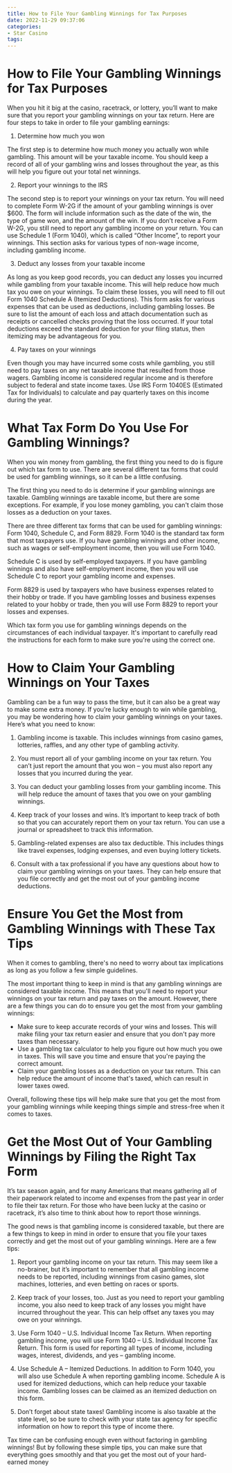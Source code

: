 ```yaml
---
title: How to File Your Gambling Winnings for Tax Purposes 
date: 2022-11-29 09:37:06
categories:
- Star Casino
tags:
---
```



#  How to File Your Gambling Winnings for Tax Purposes 

When you hit it big at the casino, racetrack, or lottery, you’ll want to make sure that you report your gambling winnings on your tax return. Here are four steps to take in order to file your gambling earnings:

1. Determine how much you won

The first step is to determine how much money you actually won while gambling. This amount will be your taxable income. You should keep a record of all of your gambling wins and losses throughout the year, as this will help you figure out your total net winnings.

2. Report your winnings to the IRS

The second step is to report your winnings on your tax return. You will need to complete Form W-2G if the amount of your gambling winnings is over $600. The form will include information such as the date of the win, the type of game won, and the amount of the win. If you don’t receive a Form W-2G, you still need to report any gambling income on your return. You can use Schedule 1 (Form 1040), which is called “Other Income”, to report your winnings. This section asks for various types of non-wage income, including gambling income.

3. Deduct any losses from your taxable income

As long as you keep good records, you can deduct any losses you incurred while gambling from your taxable income. This will help reduce how much tax you owe on your winnings. To claim these losses, you will need to fill out Form 1040 Schedule A (Itemized Deductions). This form asks for various expenses that can be used as deductions, including gambling losses. Be sure to list the amount of each loss and attach documentation such as receipts or cancelled checks proving that the loss occurred. If your total deductions exceed the standard deduction for your filing status, then itemizing may be advantageous for you.

4. Pay taxes on your winnings

Even though you may have incurred some costs while gambling, you still need to pay taxes on any net taxable income that resulted from those wagers. Gambling income is considered regular income and is therefore subject to federal and state income taxes. Use IRS Form 1040ES (Estimated Tax for Individuals) to calculate and pay quarterly taxes on this income during the year.

#  What Tax Form Do You Use For Gambling Winnings? 

When you win money from gambling, the first thing you need to do is figure out which tax form to use. There are several different tax forms that could be used for gambling winnings, so it can be a little confusing. 

The first thing you need to do is determine if your gambling winnings are taxable. Gambling winnings are taxable income, but there are some exceptions. For example, if you lose money gambling, you can't claim those losses as a deduction on your taxes. 

There are three different tax forms that can be used for gambling winnings: Form 1040, Schedule C, and Form 8829. Form 1040 is the standard tax form that most taxpayers use. If you have gambling winnings and other income, such as wages or self-employment income, then you will use Form 1040. 

Schedule C is used by self-employed taxpayers. If you have gambling winnings and also have self-employment income, then you will use Schedule C to report your gambling income and expenses. 

Form 8829 is used by taxpayers who have business expenses related to their hobby or trade. If you have gambling losses and business expenses related to your hobby or trade, then you will use Form 8829 to report your losses and expenses. 

Which tax form you use for gambling winnings depends on the circumstances of each individual taxpayer. It's important to carefully read the instructions for each form to make sure you're using the correct one.

#  How to Claim Your Gambling Winnings on Your Taxes 

Gambling can be a fun way to pass the time, but it can also be a great way to make some extra money. If you’re lucky enough to win while gambling, you may be wondering how to claim your gambling winnings on your taxes. Here’s what you need to know:

1. Gambling income is taxable. This includes winnings from casino games, lotteries, raffles, and any other type of gambling activity.

2. You must report all of your gambling income on your tax return. You can’t just report the amount that you won – you must also report any losses that you incurred during the year.

3. You can deduct your gambling losses from your gambling income. This will help reduce the amount of taxes that you owe on your gambling winnings.

4. Keep track of your losses and wins. It’s important to keep track of both so that you can accurately report them on your tax return. You can use a journal or spreadsheet to track this information.

5. Gambling-related expenses are also tax deductible. This includes things like travel expenses, lodging expenses, and even buying lottery tickets.

6. Consult with a tax professional if you have any questions about how to claim your gambling winnings on your taxes. They can help ensure that you file correctly and get the most out of your gambling income deductions.

#  Ensure You Get the Most from Gambling Winnings with These Tax Tips 
When it comes to gambling, there's no need to worry about tax implications as long as you follow a few simple guidelines. 

The most important thing to keep in mind is that any gambling winnings are considered taxable income. This means that you'll need to report your winnings on your tax return and pay taxes on the amount. However, there are a few things you can do to ensure you get the most from your gambling winnings: 

- Make sure to keep accurate records of your wins and losses. This will make filing your tax return easier and ensure that you don't pay more taxes than necessary. 
- Use a gambling tax calculator to help you figure out how much you owe in taxes. This will save you time and ensure that you're paying the correct amount. 
- Claim your gambling losses as a deduction on your tax return. This can help reduce the amount of income that's taxed, which can result in lower taxes owed. 

Overall, following these tips will help make sure that you get the most from your gambling winnings while keeping things simple and stress-free when it comes to taxes.

#  Get the Most Out of Your Gambling Winnings by Filing the Right Tax Form

It’s tax season again, and for many Americans that means gathering all of their paperwork related to income and expenses from the past year in order to file their tax return. For those who have been lucky at the casino or racetrack, it’s also time to think about how to report those winnings.

The good news is that gambling income is considered taxable, but there are a few things to keep in mind in order to ensure that you file your taxes correctly and get the most out of your gambling winnings. Here are a few tips:

1. Report your gambling income on your tax return. This may seem like a no-brainer, but it’s important to remember that all gambling income needs to be reported, including winnings from casino games, slot machines, lotteries, and even betting on races or sports.

2. Keep track of your losses, too. Just as you need to report your gambling income, you also need to keep track of any losses you might have incurred throughout the year. This can help offset any taxes you may owe on your winnings.

3. Use Form 1040 – U.S. Individual Income Tax Return. When reporting gambling income, you will use Form 1040 – U.S. Individual Income Tax Return. This form is used for reporting all types of income, including wages, interest, dividends, and yes – gambling income.

4. Use Schedule A – Itemized Deductions. In addition to Form 1040, you will also use Schedule A when reporting gambling income. Schedule A is used for itemized deductions, which can help reduce your taxable income. Gambling losses can be claimed as an itemized deduction on this form.

5. Don’t forget about state taxes! Gambling income is also taxable at the state level, so be sure to check with your state tax agency for specific information on how to report this type of income there.

Tax time can be confusing enough even without factoring in gambling winnings! But by following these simple tips, you can make sure that everything goes smoothly and that you get the most out of your hard-earned money
